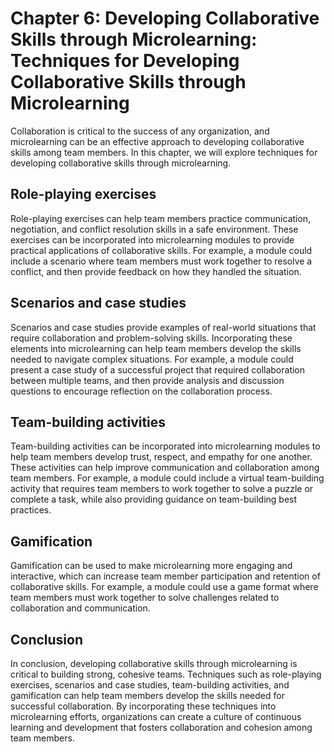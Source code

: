 Chapter 6: Developing Collaborative Skills through Microlearning: Techniques for Developing Collaborative Skills through Microlearning
======================================================================================================================================

Collaboration is critical to the success of any organization, and microlearning can be an effective approach to developing collaborative skills among team members. In this chapter, we will explore techniques for developing collaborative skills through microlearning.

Role-playing exercises
----------------------

Role-playing exercises can help team members practice communication, negotiation, and conflict resolution skills in a safe environment. These exercises can be incorporated into microlearning modules to provide practical applications of collaborative skills. For example, a module could include a scenario where team members must work together to resolve a conflict, and then provide feedback on how they handled the situation.

Scenarios and case studies
--------------------------

Scenarios and case studies provide examples of real-world situations that require collaboration and problem-solving skills. Incorporating these elements into microlearning can help team members develop the skills needed to navigate complex situations. For example, a module could present a case study of a successful project that required collaboration between multiple teams, and then provide analysis and discussion questions to encourage reflection on the collaboration process.

Team-building activities
------------------------

Team-building activities can be incorporated into microlearning modules to help team members develop trust, respect, and empathy for one another. These activities can help improve communication and collaboration among team members. For example, a module could include a virtual team-building activity that requires team members to work together to solve a puzzle or complete a task, while also providing guidance on team-building best practices.

Gamification
------------

Gamification can be used to make microlearning more engaging and interactive, which can increase team member participation and retention of collaborative skills. For example, a module could use a game format where team members must work together to solve challenges related to collaboration and communication.

Conclusion
----------

In conclusion, developing collaborative skills through microlearning is critical to building strong, cohesive teams. Techniques such as role-playing exercises, scenarios and case studies, team-building activities, and gamification can help team members develop the skills needed for successful collaboration. By incorporating these techniques into microlearning efforts, organizations can create a culture of continuous learning and development that fosters collaboration and cohesion among team members.

